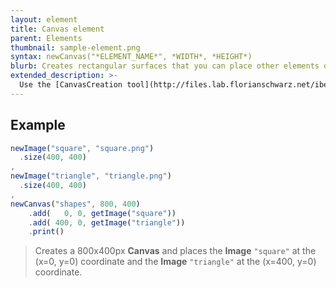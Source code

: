 ```yaml
---
layout: element
title: Canvas element
parent: Elements
thumbnail: sample-element.png
syntax: newCanvas("*ELEMENT_NAME*", *WIDTH*, *HEIGHT*)
blurb: Creates rectangular surfaces that you can place other elements onto.
extended_description: >- 
  Use the [CanvasCreation tool](http://files.lab.florianschwarz.net/ibexfiles/CanvasCreation/) to help visualize **Canvas** layouts and generate code that you can use directly in a PCIbex experiment.
---
```


## Example
```javascript
newImage("square", "square.png")
  .size(400, 400)
,
newImage("triangle", "triangle.png")
  .size(400, 400)
,
newCanvas("shapes", 800, 400)
    .add(   0, 0, getImage("square"))
    .add( 400, 0, getImage("triangle"))
    .print()
```
> Creates a 800x400px **Canvas** and places the **Image** `"square"` at the (x=0, y=0) coordinate and the **Image** `"triangle"` at the (x=400, y=0) coordinate.
